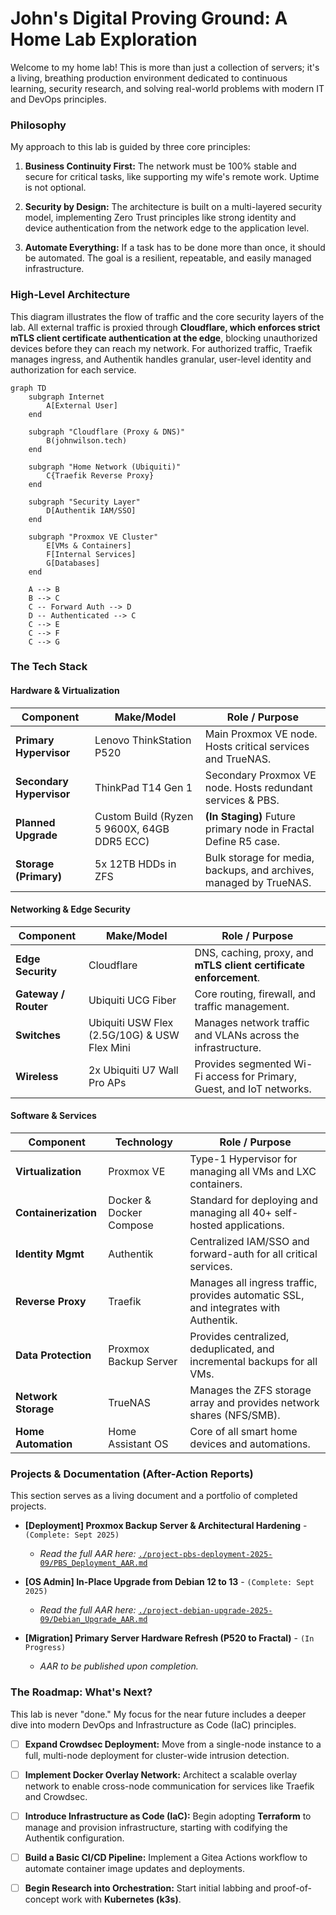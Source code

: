 # John's Digital Proving Ground: A Home Lab Exploration

Welcome to my home lab! This is more than just a collection of servers; it's a living, breathing production environment dedicated to continuous learning, security research, and solving real-world problems with modern IT and DevOps principles.

### Philosophy

My approach to this lab is guided by three core principles:

1. **Business Continuity First:** The network must be 100% stable and secure for critical tasks, like supporting my wife's remote work. Uptime is not optional.
    
2. **Security by Design:** The architecture is built on a multi-layered security model, implementing Zero Trust principles like strong identity and device authentication from the network edge to the application level.
    
3. **Automate Everything:** If a task has to be done more than once, it should be automated. The goal is a resilient, repeatable, and easily managed infrastructure.
    

### High-Level Architecture

This diagram illustrates the flow of traffic and the core security layers of the lab. All external traffic is proxied through **Cloudflare, which enforces strict mTLS client certificate authentication at the edge**, blocking unauthorized devices before they can reach my network. For authorized traffic, Traefik manages ingress, and Authentik handles granular, user-level identity and authorization for each service.

```mermaid
graph TD
    subgraph Internet
        A[External User]
    end

    subgraph "Cloudflare (Proxy & DNS)"
        B(johnwilson.tech)
    end

    subgraph "Home Network (Ubiquiti)"
        C{Traefik Reverse Proxy}
    end
    
    subgraph "Security Layer"
        D[Authentik IAM/SSO]
    end

    subgraph "Proxmox VE Cluster"
        E[VMs & Containers]
        F[Internal Services]
        G[Databases]
    end

    A --> B
    B --> C
    C -- Forward Auth --> D
    D -- Authenticated --> C
    C --> E
    C --> F
    C --> G
```

### The Tech Stack

#### Hardware & Virtualization

|Component|Make/Model|Role / Purpose|
|---|---|---|
|**Primary Hypervisor**|Lenovo ThinkStation P520|Main Proxmox VE node. Hosts critical services and TrueNAS.|
|**Secondary Hypervisor**|ThinkPad T14 Gen 1|Secondary Proxmox VE node. Hosts redundant services & PBS.|
|**Planned Upgrade**|Custom Build (Ryzen 5 9600X, 64GB DDR5 ECC)|**(In Staging)** Future primary node in Fractal Define R5 case.|
|**Storage (Primary)**|5x 12TB HDDs in ZFS|Bulk storage for media, backups, and archives, managed by TrueNAS.|

#### Networking & Edge Security

|Component|Make/Model|Role / Purpose|
|---|---|---|
|**Edge Security**|Cloudflare|DNS, caching, proxy, and **mTLS client certificate enforcement**.|
|**Gateway / Router**|Ubiquiti UCG Fiber|Core routing, firewall, and traffic management.|
|**Switches**|Ubiquiti USW Flex (2.5G/10G) & USW Flex Mini|Manages network traffic and VLANs across the infrastructure.|
|**Wireless**|2x Ubiquiti U7 Wall Pro APs|Provides segmented Wi-Fi access for Primary, Guest, and IoT networks.|

#### Software & Services

|Component|Technology|Role / Purpose|
|---|---|---|
|**Virtualization**|Proxmox VE|Type-1 Hypervisor for managing all VMs and LXC containers.|
|**Containerization**|Docker & Docker Compose|Standard for deploying and managing all 40+ self-hosted applications.|
|**Identity Mgmt**|Authentik|Centralized IAM/SSO and forward-auth for all critical services.|
|**Reverse Proxy**|Traefik|Manages all ingress traffic, provides automatic SSL, and integrates with Authentik.|
|**Data Protection**|Proxmox Backup Server|Provides centralized, deduplicated, and incremental backups for all VMs.|
|**Network Storage**|TrueNAS|Manages the ZFS storage array and provides network shares (NFS/SMB).|
|**Home Automation**|Home Assistant OS|Core of all smart home devices and automations.|

### Projects & Documentation (After-Action Reports)

This section serves as a living document and a portfolio of completed projects.

- **[Deployment] Proxmox Backup Server & Architectural Hardening** - `(Complete: Sept 2025)`
    
    - _Read the full AAR here:_ [`./project-pbs-deployment-2025-09/PBS_Deployment_AAR.md`](https://www.google.com/search?q=./project-pbs-deployment-2025-09/PBS_Deployment_AAR.md "null")
        
- **[OS Admin] In-Place Upgrade from Debian 12 to 13** - `(Complete: Sept 2025)`
    
    - _Read the full AAR here:_ [`./project-debian-upgrade-2025-09/Debian_Upgrade_AAR.md`](https://www.google.com/search?q=./project-debian-upgrade-2025-09/Debian_Upgrade_AAR.md "null")
        
- **[Migration] Primary Server Hardware Refresh (P520 to Fractal)** - `(In Progress)`
    
    - _AAR to be published upon completion._
        

### The Roadmap: What's Next?

This lab is never "done." My focus for the near future includes a deeper dive into modern DevOps and Infrastructure as Code (IaC) principles.

- [ ] **Expand Crowdsec Deployment:** Move from a single-node instance to a full, multi-node deployment for cluster-wide intrusion detection.
    
- [ ] **Implement Docker Overlay Network:** Architect a scalable overlay network to enable cross-node communication for services like Traefik and Crowdsec.
    
- [ ] **Introduce Infrastructure as Code (IaC):** Begin adopting **Terraform** to manage and provision infrastructure, starting with codifying the Authentik configuration.
    
- [ ] **Build a Basic CI/CD Pipeline:** Implement a Gitea Actions workflow to automate container image updates and deployments.
    
- [ ] **Begin Research into Orchestration:** Start initial labbing and proof-of-concept work with **Kubernetes (k3s)**.
